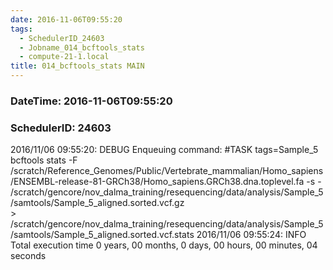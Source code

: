 ```yaml
---
date: 2016-11-06T09:55:20
tags:
  - SchedulerID_24603
  - Jobname_014_bcftools_stats
  - compute-21-1.local
title: 014_bcftools_stats MAIN
---
```


### DateTime: 2016-11-06T09:55:20
### SchedulerID: 24603


2016/11/06 09:55:20: DEBUG Enqueuing command:
	#TASK tags=Sample_5
bcftools stats -F /scratch/Reference_Genomes/Public/Vertebrate_mammalian/Homo_sapiens/ENSEMBL-release-81-GRCh38/Homo_sapiens.GRCh38.dna.toplevel.fa -s - /scratch/gencore/nov_dalma_training/resequencing/data/analysis/Sample_5/samtools/Sample_5_aligned.sorted.vcf.gz \
    > /scratch/gencore/nov_dalma_training/resequencing/data/analysis/Sample_5/samtools/Sample_5_aligned.sorted.vcf.stats
 2016/11/06 09:55:24: INFO Total execution time 0 years, 00 months, 0 days, 00 hours, 00 minutes, 04 seconds
 